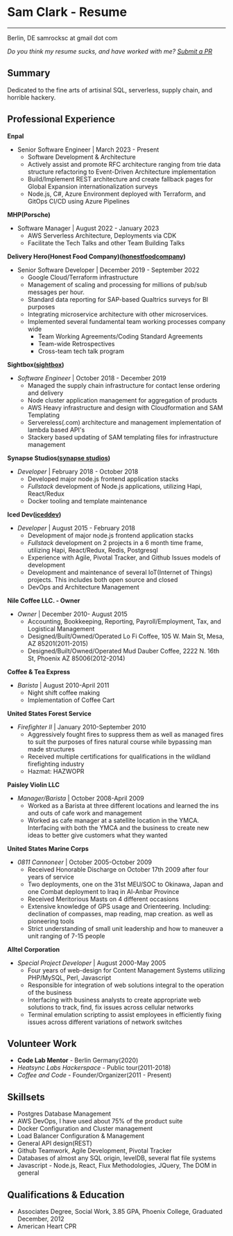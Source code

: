 # Sam Clark - Resume
-----------------
Berlin, DE
samrocksc at gmail dot com

_Do you think my resume sucks, and have worked with me? [Submit a PR](https://github.com/samrocksc/radjokes/blob/main/resume.md)_

Summary
-----

Dedicated to the fine arts of artisinal SQL, serverless, supply chain, and horrible hackery.


Professional Experience
-----------

**Enpal**

* Senior Software Engineer | March 2023 - Present
  * Software Development & Architecture
  * Actively assist and promote RFC architecture ranging from trie data structure refactoring to Event-Driven Architecture implementation
  * Build/Implement REST architecture and create fallback pages for Global Expansion internationalization surveys
  * Node.js, C#, Azure Environment deployed with Terraform, and GitOps CI/CD using Azure Pipelines


**MHP(Porsche)**

* Software Manager | August 2022 - January 2023
  * AWS Serverless Architecture, Deployments via CDK
  * Facilitate the Tech Talks and other Team Building Talks

**Delivery Hero(Honest Food Company)([honestfoodcompany](https://honestfoodcompany.de))**

* Senior Software Developer | December 2019 - September 2022
    * Google Cloud/Terraform infrastructure
    * Management of scaling and processing for millions of pub/sub messages per hour.
    * Standard data reporting for SAP-based Qualtrics surveys for BI purposes
    * Integrating microservice architecture with other microservices.
    * Implemented several fundamental team working processes company wide
      * Team Working Agreements/Coding Standard Agreements
      * Team-wide Retrospectives
      * Cross-team tech talk program

**Sightbox([sightbox](https://sightbox.com))**

* *Software Engineer* | October 2018 - December 2019
    * Managed the supply chain infrastructure for contact lense ordering and delivery
    * Node cluster application management for aggregation of products
    * AWS Heavy infrastructure and design with Cloudformation and SAM Templating
    * Servereless(.com) architecture and management implementation of lambda based API's
    * Stackery based updating of SAM templating files for infrastructure management


**Synapse Studios([synapse studios](https://synapsestudios.com))**

* *Developer* | February 2018 - October 2018
    * Developed major node.js frontend application stacks
    * *Fullstack* development of Node.js applications, utilizing Hapi, React/Redux
    * Docker tooling and template maintenance

**Iced Dev([iceddev](http://iceddev.com))**

* *Developer* | August 2015 - February 2018
    * Development of major node.js frontend application stacks
    * *Fullstack* development on 2 projects in a 6 month time frame, utilizing Hapi, React/Redux, Redis, Postgresql
    * Experience with Agile, Pivotal Tracker, and Github Issues models of development
    * Development and maintenance of several IoT(Internet of Things) projects.  This includes both open source and closed
    * DevOps and Architecture Management

**Nile Coffee LLC. - Owner**

* *Owner* | December 2010- August 2015
  * Accounting, Bookkeeping, Reporting, Payroll/Employment, Tax, and Logistical Management
  * Designed/Built/Owned/Operated Lo Fi Coffee, 105 W. Main St, Mesa, AZ 85201(2011-2015)
  * Designed/Built/Owned/Operated Mud Dauber Coffee, 2222 N. 16th St, Phoenix AZ 85006(2012-2014)

**Coffee & Tea Express**

* *Barista* | August 2010-April 2011
  * Night shift coffee making
  * Implementation of Coffee Cart

**United States Forest Service**

* *Firefighter II* | January 2010-September 2010
  * Aggressively fought fires to suppress them as well as managed fires to suit the purposes of fires natural course while bypassing man made structures
  * Received multiple certifications for qualifications in the wildland firefighting industry
  * Hazmat: HAZWOPR

**Paisley Violin LLC**

* *Manager/Barista* | October 2008-April 2009
  * Worked as a Barista at three different locations and learned the ins and outs of cafe work and management
  * Worked as cafe manager at a satellite location in the YMCA. Interfacing with both the YMCA and the business to create new ideas to better give customers what they wanted

**United States Marine Corps**

* *0811 Cannoneer* | October 2005-October 2009
  * Received Honorable Discharge on October 17th 2009 after four years of service
  * Two deployments, one on the 31st MEU/SOC to Okinawa, Japan and one Combat deployment to Iraq in Al-Anbar Province
  * Received Meritorious Masts on 4 different occasions
  * Extensive knowledge of GPS usage and Orienteering. Including: declination of compasses, map reading, map creation. as well as pioneering tools
  * Strict understanding of small unit leadership and how to maneuver a unit ranging of 7-15 people

**Alltel Corporation**

* *Special Project Developer* | August 2000-May 2005
  * Four years of web-design for Content Management Systems utilizing PHP/MySQL, Perl, Javascript
  * Responsible for integration of web solutions integral to the operation of the business
  * Interfacing with business analysts to create appropriate web solutions to track, find, fix issues across cellular networks
  * Terminal emulation scripting to assist employees in efficiently fixing issues across different variations of network switches

Volunteer Work
---
- **Code Lab Mentor** - Berlin Germany(2020)
- *Heatsync Labs Hackerspace* - Public tour(2011-2018)
- *Coffee and Code* - Founder/Organizer(2011 - Present)

Skillsets
---
* Postgres Database Management
* AWS DevOps, I have used about 75% of the product suite
* Docker Configuration and Cluster management
* Load Balancer Configuration & Management
* General API design(REST)
* Github Teamwork, Agile Development, Pivotal Tracker
* Databases of almost any SQL origin, levelDB, several flat file systems
* Javascript - Node.js, React, Flux Methodologies, JQuery, The DOM in general

Qualifications & Education
---
* Associates Degree, Social Work, 3.85 GPA, Phoenix College, Graduated December, 2012
* American Heart CPR
